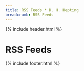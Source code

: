 ```yaml
---
title: RSS Feeds * D. H. Hepting
breadcrumb: RSS Feeds
---
```

{% include header.html %}
<h1>
	RSS Feeds
</h1>
{% include footer.html %}
